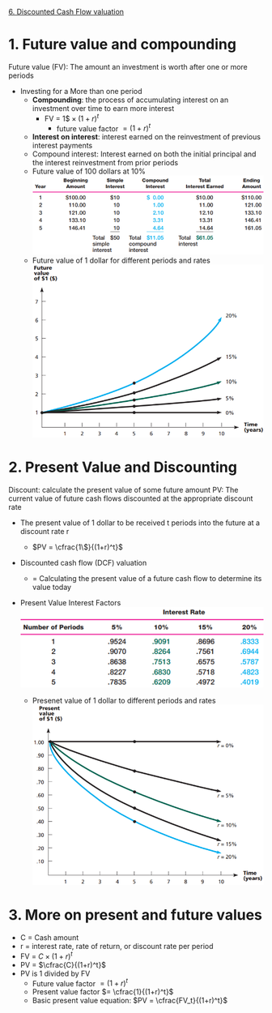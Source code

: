 [6. Discounted Cash Flow valuation](6.%20Discounted%20Cash%20Flow%20valuation.md)
# 1. Future value and compounding

Future value (FV): The amount an investment is worth after one or more periods

- Investing for a More than one period
	- **Compounding**: the process of accumulating interest on an investment over time to earn more interest 
		- FV = $1\$ \times (1 + r)^t$
			- future value factor $= (1 + r)^t$
	- **Interest on interest**: interest earned on the reinvestment of previous interest payments
	- Compound interest: Interest earned on both the initial principal and the interest reinvestment from prior periods
	- Future value of 100 dollars at 10% ![](resource/Pasted%20image%2020231223000426.png)
	- Future value of 1 dollar for different periods and rates ![](resource/Pasted%20image%2020231223000730.png)

# 2. Present Value and Discounting

Discount: calculate the present value of some future amount
PV: The current value of future cash flows discounted at the appropriate discount rate
- The present value of 1 dollar to be received t periods into the future at a discount rate r
	- $PV = \cfrac{1\$}{(1+r)^t}$

- Discounted cash flow (DCF) valuation
	- = Calculating the present value of a future cash flow to determine its value today
- Present Value Interest Factors ![](resource/Pasted%20image%2020231224013845.png)
	- Presenet value of 1 dollar to different periods and rates ![](resource/Pasted%20image%2020231224013908.png)

# 3. More on present and future values

- C = Cash amount
- r = interest rate, rate of return, or discount rate per period
- FV = $C \times (1+r)^t$
- PV = $\cfrac{C}{(1+r)^t}$
- PV is 1 divided by FV
	- Future value factor $=(1+r)^t$
	- Present value factor $= \cfrac{1}{(1+r)^t}$
	- Basic present value equation: $PV = \cfrac{FV_t}{(1+r)^t}$